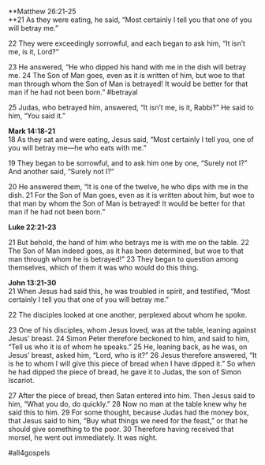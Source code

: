 **Matthew 26:21-25  
**21 As they were eating, he said, “Most certainly I tell you that one of you will betray me.”

22 They were exceedingly sorrowful, and each began to ask him, “It isn’t me, is it, Lord?”

23 He answered, “He who dipped his hand with me in the dish will betray me. 24 The Son of Man goes, even as it is written of him, but woe to that man through whom the Son of Man is betrayed! It would be better for that man if he had not been born.” #betrayal

25 Judas, who betrayed him, answered, “It isn’t me, is it, Rabbi?” He said to him, “You said it.”

**Mark 14:18-21**  
18 As they sat and were eating, Jesus said, “Most certainly I tell you, one of you will betray me—he who eats with me.”

19 They began to be sorrowful, and to ask him one by one, “Surely not I?” And another said, “Surely not I?”

20 He answered them, “It is one of the twelve, he who dips with me in the dish. 21 For the Son of Man goes, even as it is written about him, but woe to that man by whom the Son of Man is betrayed! It would be better for that man if he had not been born.”

**Luke 22:21-23**

21 But behold, the hand of him who betrays me is with me on the table. 22 The Son of Man indeed goes, as it has been determined, but woe to that man through whom he is betrayed!” 23 They began to question among themselves, which of them it was who would do this thing.

**John 13:21-30**  
21 When Jesus had said this, he was troubled in spirit, and testified, “Most certainly I tell you that one of you will betray me.”

22 The disciples looked at one another, perplexed about whom he spoke.

23 One of his disciples, whom Jesus loved, was at the table, leaning against Jesus’ breast. 24 Simon Peter therefore beckoned to him, and said to him, “Tell us who it is of whom he speaks.” 25 He, leaning back, as he was, on Jesus’ breast, asked him, “Lord, who is it?” 26 Jesus therefore answered, “It is he to whom I will give this piece of bread when I have dipped it.” So when he had dipped the piece of bread, he gave it to Judas, the son of Simon Iscariot.

27 After the piece of bread, then Satan entered into him. Then Jesus said to him, “What you do, do quickly.” 28 Now no man at the table knew why he said this to him. 29 For some thought, because Judas had the money box, that Jesus said to him, “Buy what things we need for the feast,” or that he should give something to the poor. 30 Therefore having received that morsel, he went out immediately. It was night.

#all4gospels 